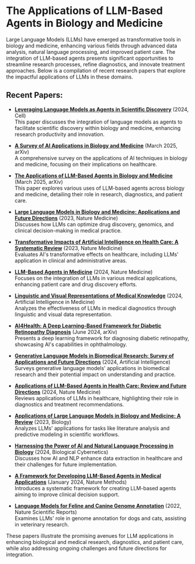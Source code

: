 # The Applications of LLM-Based Agents in Biology and Medicine

Large Language Models (LLMs) have emerged as transformative tools in biology and medicine, enhancing various fields through advanced data analysis, natural language processing, and improved patient care. The integration of LLM-based agents presents significant opportunities to streamline research processes, refine diagnostics, and innovate treatment approaches. Below is a compilation of recent research papers that explore the impactful applications of LLMs in these domains.

## Recent Papers:

- **[Leveraging Language Models as Agents in Scientific Discovery](https://www.cell.com/cell/fulltext/S0092-8674(24)01070-5)** (2024, Cell)  
  This paper discusses the integration of language models as agents to facilitate scientific discovery within biology and medicine, enhancing research productivity and innovation.

- **[A Survey of AI Applications in Biology and Medicine](https://arxiv.org/abs/2503.24047)** (March 2025, arXiv)  
  A comprehensive survey on the applications of AI techniques in biology and medicine, focusing on their implications on healthcare.

- **[The Applications of LLM-Based Agents in Biology and Medicine](https://arxiv.org/abs/2503.00096)** (March 2025, arXiv)  
  This paper explores various uses of LLM-based agents across biology and medicine, detailing their role in research, diagnostics, and patient care.

- **[Large Language Models in Biology and Medicine: Applications and Future Directions](https://pmc.ncbi.nlm.nih.gov/articles/PMC11583719/)** (2023, Nature Medicine)  
  Discusses how LLMs can optimize drug discovery, genomics, and clinical decision-making in medical practice.

- **[Transformative Impacts of Artificial Intelligence on Health Care: A Systematic Review](https://www.nature.com/articles/s41591-023-02448-8)** (2023, Nature Medicine)  
  Evaluates AI's transformative effects on healthcare, including LLMs' application in clinical and administrative areas.

- **[LLM-Based Agents in Medicine](https://www.nature.com/articles/s41591-024-03181-6)** (2024, Nature Medicine)  
  Focuses on the integration of LLMs in various medical applications, enhancing patient care and drug discovery efforts.

- **[Linguistic and Visual Representations of Medical Knowledge](https://www.sciencedirect.com/science/article/pii/S2589004224009350)** (2024, Artificial Intelligence in Medicine)  
  Analyzes the effectiveness of LLMs in medical diagnostics through linguistic and visual data representation.

- **[AI4Health: A Deep Learning-Based Framework for Diabetic Retinopathy Diagnosis](https://arxiv.org/abs/2406.03712)** (June 2024, arXiv)  
  Presents a deep learning framework for diagnosing diabetic retinopathy, showcasing AI's capabilities in ophthalmology.

- **[Generative Language Models in Biomedical Research: Survey of Applications and Future Directions](https://link.springer.com/article/10.1007/s10462-024-10921-0)** (2024, Artificial Intelligence)  
  Surveys generative language models' applications in biomedical research and their potential impact on understanding and practice.

- **[Applications of LLM-Based Agents in Health Care: Review and Future Directions](https://www.nature.com/articles/s41746-024-01258-7)** (2024, Nature Medicine)  
  Reviews applications of LLMs in healthcare, highlighting their role in diagnostics and treatment recommendations.

- **[Applications of Large Language Models in Biology and Medicine: A Review](https://www.mdpi.com/2227-9709/11/3/57)** (2023, Biology)  
  Analyzes LLMs' applications for tasks like literature analysis and predictive modeling in scientific workflows.

- **[Harnessing the Power of AI and Natural Language Processing in Biology](https://link.springer.com/article/10.1007/s13721-024-00458-1)** (2024, Biological Cybernetics)  
  Discusses how AI and NLP enhance data extraction in healthcare and their challenges for future implementation.

- **[A Framework for Developing LLM-Based Agents in Medical Applications](https://www.nature.com/articles/s41592-024-02354-y)** (January 2024, Nature Methods)  
  Introduces a systematic framework for creating LLM-based agents aiming to improve clinical decision support.

- **[Language Models for Feline and Canine Genome Annotation](https://pmc.ncbi.nlm.nih.gov/articles/PMC9974218/)** (2022, Nature Scientific Reports)  
  Examines LLMs' role in genome annotation for dogs and cats, assisting in veterinary research.

These papers illustrate the promising avenues for LLM applications in enhancing biological and medical research, diagnostics, and patient care, while also addressing ongoing challenges and future directions for integration.